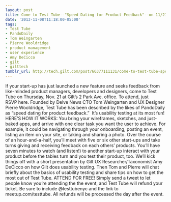 ```yaml
---
layout: post
title: Come to Test Tube--"Speed Dating for Product Feedback"--on 11/21
date: '2013-11-08T11:18:00-05:00'
tags:
- Test Tube
- PandoDaily
- Tom Weingarten
- Pierre Wooldridge
- product management
- user experience
- Amy DeCicco
- gilt
- gilttech
tumblr_url: http://tech.gilt.com/post/66377111131/come-to-test-tube-speed-dating-for-product
---
```



If your start-up has just launched a new feature and seeks feedback from like-minded product managers, developers and designers, come to Test Tube on Thursday, Nov. 21 at Gilt’s 2 Park Ave. office. To attend, just RSVP here.
Founded by Delve News CTO Tom Weingarten and UX Designer Pierre Wooldridge, Test Tube has been described by the likes of PandoDaily as “speed dating for product feedback.”  It’s usability testing at its most fun!
HERE’S HOW IT WORKS: You bring your wireframes, sketches, and just-baked apps, and arrive with one clear task you want the user to achieve. For example, it could be navigating through your onboarding, posting an event, listing an item on your site, or taking and sharing a photo. Over the course of an hour-and-a-half, you’ll meet with five or six other start-ups and take turns giving and receiving feedback on each others’ products. You’ll have seven minutes to watch (and listen!) to another start-up interact with your product before the tables turn and you test their product, too.
We’ll kick things off with a short presentation by Gilt UX Researcher/Taxonomist Amy DeCicco on how Gilt does usability testing. Then Tom and Pierre will chat briefly about the basics of usability testing and share tips on how to get the most out of Test Tube.
ATTEND FOR FREE! Simply send a tweet to let people know you’re attending the the event, and Test Tube will refund your ticket. Be sure to include @testtubenyc and the link to meetup.com/testtube. All refunds will be processed the day after the event.
